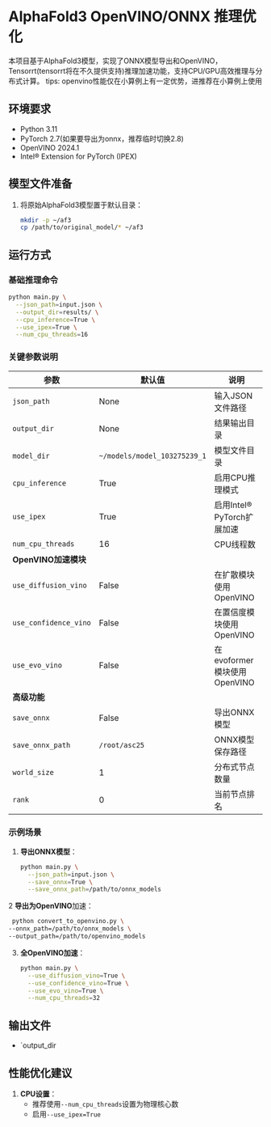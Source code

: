 
# AlphaFold3 OpenVINO/ONNX 推理优化

本项目基于AlphaFold3模型，实现了ONNX模型导出和OpenVINO，Tensorrt(tensorrt将在不久提供支持)推理加速功能，支持CPU/GPU高效推理与分布式计算。
tips:
    openvino性能仅在小算例上有一定优势，进推荐在小算例上使用

## 环境要求
- Python 3.11
- PyTorch 2.7(如果要导出为onnx，推荐临时切换2.8)
- OpenVINO 2024.1
- Intel® Extension for PyTorch (IPEX)

## 模型文件准备
1. 将原始AlphaFold3模型置于默认目录：
   ```bash
   mkdir -p ~/af3
   cp /path/to/original_model/* ~/af3
   ```

## 运行方式

### 基础推理命令
```bash
python main.py \
  --json_path=input.json \
  --output_dir=results/ \
  --cpu_inference=True \
  --use_ipex=True \
  --num_cpu_threads=16
```

### 关键参数说明
| 参数 | 默认值 | 说明 |
|------|--------|------|
| `json_path` | None | 输入JSON文件路径 |
| `output_dir` | None | 结果输出目录 |
| `model_dir` | `~/models/model_103275239_1` | 模型文件目录 |
| `cpu_inference` | True | 启用CPU推理模式 |
| `use_ipex` | True | 启用Intel® PyTorch扩展加速 |
| `num_cpu_threads` | 16 | CPU线程数 |
| **OpenVINO加速模块** | | |
| `use_diffusion_vino` | False | 在扩散模块使用OpenVINO |
| `use_confidence_vino` | False | 在置信度模块使用OpenVINO |
| `use_evo_vino` | False | 在evoformer模块使用OpenVINO |
| **高级功能** | | |
| `save_onnx` | False | 导出ONNX模型 |
| `save_onnx_path` | `/root/asc25` | ONNX模型保存路径 |
| `world_size` | 1 | 分布式节点数量 |
| `rank` | 0 | 当前节点排名 |

### 示例场景

1. **导出ONNX模型**：
   ```bash
   python main.py \
     --json_path=input.json \
     --save_onnx=True \
     --save_onnx_path=/path/to/onnx_models
   ```
2 **导出为OpenVINO**加速：
  ```bash
   python convert_to_openvino.py \
  --onnx_path=/path/to/onnx_models \
  --output_path=/path/to/openvino_models
   ```


3. **全OpenVINO加速**：
   ```bash
   python main.py \
     --use_diffusion_vino=True \
     --use_confidence_vino=True \
     --use_evo_vino=True \
     --num_cpu_threads=32
   ```



## 输出文件
- `output_dir


## 性能优化建议
1. **CPU设置**：
   - 推荐使用`--num_cpu_threads`设置为物理核心数
   - 启用`--use_ipex=True`
